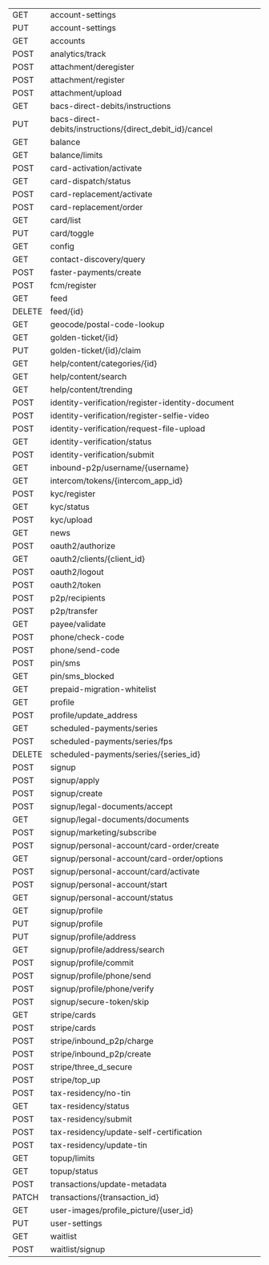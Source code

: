 <table>
	<tr>
		<td>GET</td>
		<td>account-settings</td>
	</tr>
	<tr>
		<td>PUT</td>
		<td>account-settings</td>
	</tr>
	<tr>
		<td>GET</td>
		<td>accounts</td>
	</tr>
	<tr>
		<td>POST</td>
		<td>analytics/track</td>
	</tr>
	<tr>
		<td>POST</td>
		<td>attachment/deregister</td>
	</tr>
	<tr>
		<td>POST</td>
		<td>attachment/register</td>
	</tr>
	<tr>
		<td>POST</td>
		<td>attachment/upload</td>
	</tr>
	<tr>
		<td>GET</td>
		<td>bacs-direct-debits/instructions</td>
	</tr>
	<tr>
		<td>PUT</td>
		<td>bacs-direct-debits/instructions/{direct_debit_id}/cancel</td>
	</tr>
	<tr>
		<td>GET</td>
		<td>balance</td>
	</tr>
	<tr>
		<td>GET</td>
		<td>balance/limits</td>
	</tr>
	<tr>
		<td>POST</td>
		<td>card-activation/activate</td>
	</tr>
	<tr>
		<td>GET</td>
		<td>card-dispatch/status</td>
	</tr>
	<tr>
		<td>POST</td>
		<td>card-replacement/activate</td>
	</tr>
	<tr>
		<td>POST</td>
		<td>card-replacement/order</td>
	</tr>
	<tr>
		<td>GET</td>
		<td>card/list</td>
	</tr>
	<tr>
		<td>PUT</td>
		<td>card/toggle</td>
	</tr>
	<tr>
		<td>GET</td>
		<td>config</td>
	</tr>
	<tr>
		<td>GET</td>
		<td>contact-discovery/query</td>
	</tr>
	<tr>
		<td>POST</td>
		<td>faster-payments/create</td>
	</tr>
	<tr>
		<td>POST</td>
		<td>fcm/register</td>
	</tr>
	<tr>
		<td>GET</td>
		<td>feed</td>
	</tr>
	<tr>
		<td>DELETE</td>
		<td>feed/{id}</td>
	</tr>
	<tr>
		<td>GET</td>
		<td>geocode/postal-code-lookup</td>
	</tr>
	<tr>
		<td>GET</td>
		<td>golden-ticket/{id}</td>
	</tr>
	<tr>
		<td>PUT</td>
		<td>golden-ticket/{id}/claim</td>
	</tr>
	<tr>
		<td>GET</td>
		<td>help/content/categories/{id}</td>
	</tr>
	<tr>
		<td>GET</td>
		<td>help/content/search</td>
	</tr>
	<tr>
		<td>GET</td>
		<td>help/content/trending</td>
	</tr>
	<tr>
		<td>POST</td>
		<td>identity-verification/register-identity-document</td>
	</tr>
	<tr>
		<td>POST</td>
		<td>identity-verification/register-selfie-video</td>
	</tr>
	<tr>
		<td>POST</td>
		<td>identity-verification/request-file-upload</td>
	</tr>
	<tr>
		<td>GET</td>
		<td>identity-verification/status</td>
	</tr>
	<tr>
		<td>POST</td>
		<td>identity-verification/submit</td>
	</tr>
	<tr>
		<td>GET</td>
		<td>inbound-p2p/username/{username}</td>
	</tr>
	<tr>
		<td>GET</td>
		<td>intercom/tokens/{intercom_app_id}</td>
	</tr>
	<tr>
		<td>POST</td>
		<td>kyc/register</td>
	</tr>
	<tr>
		<td>GET</td>
		<td>kyc/status</td>
	</tr>
	<tr>
		<td>POST</td>
		<td>kyc/upload</td>
	</tr>
	<tr>
		<td>GET</td>
		<td>news</td>
	</tr>
	<tr>
		<td>POST</td>
		<td>oauth2/authorize</td>
	</tr>
	<tr>
		<td>GET</td>
		<td>oauth2/clients/{client_id}</td>
	</tr>
	<tr>
		<td>POST</td>
		<td>oauth2/logout</td>
	</tr>
	<tr>
		<td>POST</td>
		<td>oauth2/token</td>
	</tr>
	<tr>
		<td>POST</td>
		<td>p2p/recipients</td>
	</tr>
	<tr>
		<td>POST</td>
		<td>p2p/transfer</td>
	</tr>
	<tr>
		<td>GET</td>
		<td>payee/validate</td>
	</tr>
	<tr>
		<td>POST</td>
		<td>phone/check-code</td>
	</tr>
	<tr>
		<td>POST</td>
		<td>phone/send-code</td>
	</tr>
	<tr>
		<td>POST</td>
		<td>pin/sms</td>
	</tr>
	<tr>
		<td>GET</td>
		<td>pin/sms_blocked</td>
	</tr>
	<tr>
		<td>GET</td>
		<td>prepaid-migration-whitelist</td>
	</tr>
	<tr>
		<td>GET</td>
		<td>profile</td>
	</tr>
	<tr>
		<td>POST</td>
		<td>profile/update_address</td>
	</tr>
	<tr>
		<td>GET</td>
		<td>scheduled-payments/series</td>
	</tr>
	<tr>
		<td>POST</td>
		<td>scheduled-payments/series/fps</td>
	</tr>
	<tr>
		<td>DELETE</td>
		<td>scheduled-payments/series/{series_id}</td>
	</tr>
	<tr>
		<td>POST</td>
		<td>signup</td>
	</tr>
	<tr>
		<td>POST</td>
		<td>signup/apply</td>
	</tr>
	<tr>
		<td>POST</td>
		<td>signup/create</td>
	</tr>
	<tr>
		<td>POST</td>
		<td>signup/legal-documents/accept</td>
	</tr>
	<tr>
		<td>GET</td>
		<td>signup/legal-documents/documents</td>
	</tr>
	<tr>
		<td>POST</td>
		<td>signup/marketing/subscribe</td>
	</tr>
	<tr>
		<td>POST</td>
		<td>signup/personal-account/card-order/create</td>
	</tr>
	<tr>
		<td>GET</td>
		<td>signup/personal-account/card-order/options</td>
	</tr>
	<tr>
		<td>POST</td>
		<td>signup/personal-account/card/activate</td>
	</tr>
	<tr>
		<td>POST</td>
		<td>signup/personal-account/start</td>
	</tr>
	<tr>
		<td>GET</td>
		<td>signup/personal-account/status</td>
	</tr>
	<tr>
		<td>GET</td>
		<td>signup/profile</td>
	</tr>
	<tr>
		<td>PUT</td>
		<td>signup/profile</td>
	</tr>
	<tr>
		<td>PUT</td>
		<td>signup/profile/address</td>
	</tr>
	<tr>
		<td>GET</td>
		<td>signup/profile/address/search</td>
	</tr>
	<tr>
		<td>POST</td>
		<td>signup/profile/commit</td>
	</tr>
	<tr>
		<td>POST</td>
		<td>signup/profile/phone/send</td>
	</tr>
	<tr>
		<td>POST</td>
		<td>signup/profile/phone/verify</td>
	</tr>
	<tr>
		<td>POST</td>
		<td>signup/secure-token/skip</td>
	</tr>
	<tr>
		<td>GET</td>
		<td>stripe/cards</td>
	</tr>
	<tr>
		<td>POST</td>
		<td>stripe/cards</td>
	</tr>
	<tr>
		<td>POST</td>
		<td>stripe/inbound_p2p/charge</td>
	</tr>
	<tr>
		<td>POST</td>
		<td>stripe/inbound_p2p/create</td>
	</tr>
	<tr>
		<td>POST</td>
		<td>stripe/three_d_secure</td>
	</tr>
	<tr>
		<td>POST</td>
		<td>stripe/top_up</td>
	</tr>
	<tr>
		<td>POST</td>
		<td>tax-residency/no-tin</td>
	</tr>
	<tr>
		<td>GET</td>
		<td>tax-residency/status</td>
	</tr>
	<tr>
		<td>POST</td>
		<td>tax-residency/submit</td>
	</tr>
	<tr>
		<td>POST</td>
		<td>tax-residency/update-self-certification</td>
	</tr>
	<tr>
		<td>POST</td>
		<td>tax-residency/update-tin</td>
	</tr>
	<tr>
		<td>GET</td>
		<td>topup/limits</td>
	</tr>
	<tr>
		<td>GET</td>
		<td>topup/status</td>
	</tr>
	<tr>
		<td>POST</td>
		<td>transactions/update-metadata</td>
	</tr>
	<tr>
		<td>PATCH</td>
		<td>transactions/{transaction_id}</td>
	</tr>
	<tr>
		<td>GET</td>
		<td>user-images/profile_picture/{user_id}</td>
	</tr>
	<tr>
		<td>PUT</td>
		<td>user-settings</td>
	</tr>
	<tr>
		<td>GET</td>
		<td>waitlist</td>
	</tr>
	<tr>
		<td>POST</td>
		<td>waitlist/signup</td>
	</tr>
</table>

